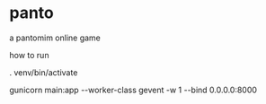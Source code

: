 # panto
a pantomim online game


how to run 

. venv/bin/activate

gunicorn main:app --worker-class gevent -w 1 --bind 0.0.0.0:8000
